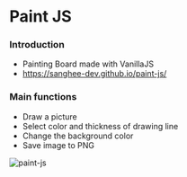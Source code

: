 # Paint JS

### Introduction

- Painting Board made with VanillaJS
- https://sanghee-dev.github.io/paint-js/

### Main functions

- Draw a picture
- Select color and thickness of drawing line
- Change the background color
- Save image to PNG

![paint-js](https://user-images.githubusercontent.com/61302874/99039424-acf08f00-25ca-11eb-818d-54ce5ffdd35a.jpg)
